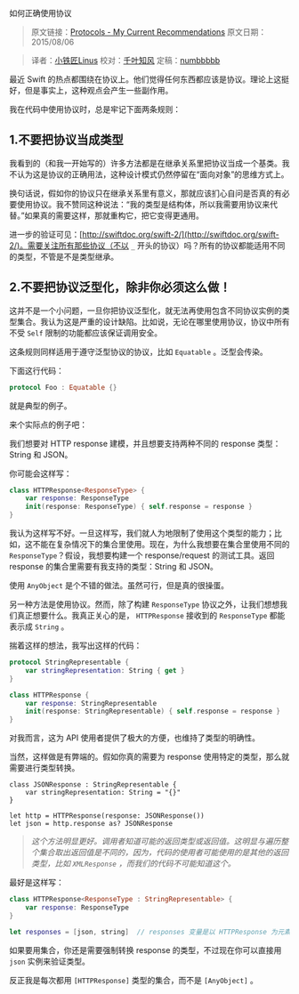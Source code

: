 如何正确使用协议

> 原文链接：[Protocols - My Current Recommendations](http://owensd.io/2015/08/06/protocols.html?utm_campaign=Swift%2BSandbox&utm_medium=web&utm_source=Swift_Sandbox_2)
> 原文日期：2015/08/06

> 译者：[小铁匠Linus](http://weibo.com/linusling)
> 校对：[千叶知风](http://weibo.com/xiaoxxiao)
> 定稿：[numbbbbb](https://github.com/numbbbbb)

最近 Swift 的热点都围绕在协议上。他们觉得任何东西都应该是协议。理论上这挺好，但是事实上，这种观点会产生一些副作用。



我在代码中使用协议时，总是牢记下面两条规则：

## 1.不要把协议当成类型

我看到的（和我一开始写的）许多方法都是在继承关系里把协议当成一个基类。我不认为这是协议的正确用法，这种设计模式仍然停留在“面向对象”的思维方式上。  

换句话说，假如你的协议只在继承关系里有意义，那就应该扪心自问是否真的有必要使用协议。我不赞同这种说法：“我的类型是结构体，所以我需要用协议来代替。”如果真的需要这样，那就重构它，把它变得更通用。  

进一步的验证可见：[http://swiftdoc.org/swift-2/](http://swiftdoc.org/swift-2/)。需要关注所有那些协议（不以 `_` 开头的协议）吗？所有的协议都能适用不同的类型，不管是不是类型继承。  

## 2.不要把协议泛型化，除非你必须这么做！

这并不是一个小问题，一旦你把协议泛型化，就无法再使用包含不同协议实例的类型集合。我认为这是严重的设计缺陷。比如说，无论在哪里使用协议，协议中所有不受 `Self` 限制的功能都应该保证调用安全。  

这条规则同样适用于遵守泛型协议的协议，比如 `Equatable` 。泛型会传染。  

下面这行代码：  
    
```swift
protocol Foo : Equatable {} 
```

就是典型的例子。  

来个实际点的例子吧：  

我们想要对 HTTP response 建模，并且想要支持两种不同的 response 类型：String 和 JSON。  

你可能会这样写：  

```swift
class HTTPResponse<ResponseType> {
    var response: ResponseType
    init(response: ResponseType) { self.response = response }
}
```

我认为这样写不好。一旦这样写，我们就人为地限制了使用这个类型的能力；比如，这不能在复杂情况下的集合里使用。现在，为什么我想要在集合里使用不同的 `ResponseType`？假设，我想要构建一个 response/request 的测试工具。返回 response 的集合里需要有我支持的类型：String 和 JSON。  

使用 `AnyObject` 是个不错的做法。虽然可行，但是真的很操蛋。  

另一种方法是使用协议。然而，除了构建 `ResponseType` 协议之外，让我们想想我们真正想要什么。我真正关心的是， `HTTPResponse` 接收到的 `ResponseType` 都能表示成 `String` 。  

揣着这样的想法，我写出这样的代码：

```swift
protocol StringRepresentable {
    var stringRepresentation: String { get }
}

class HTTPResponse {
    var response: StringRepresentable
    init(response: StringRepresentable) { self.response = response }
}
```

对我而言，这为 API 使用者提供了极大的方便，也维持了类型的明确性。

当然，这样做是有弊端的。假如你真的需要为 response 使用特定的类型，那么就需要进行类型转换。

```
class JSONResponse : StringRepresentable {
    var stringRepresentation: String = "{}"
}

let http = HTTPResponse(response: JSONResponse())
let json = http.response as? JSONResponse
```

>*这个方法明显更好。调用者知道可能的返回类型或返回值。这明显与遍历整个集合取出返回值是不同的，因为，代码的使用者可能使用的是其他的返回类型，比如 `XMLResponse` ，而我们的代码不可能知道这个。*

最好是这样写：  

```swift
class HTTPResponse<ResponseType : StringRepresentable> {
    var response: ResponseType
}

let responses = [json, string]  // responses 变量是以 HTTPResponse 为元素的数组，元素中的 ResponseType 是未指定的
```

如果要用集合，你还是需要强制转换 response 的类型，不过现在你可以直接用 `json` 实例来验证类型。

反正我是每次都用 `[HTTPResponse]` 类型的集合，而不是 `[AnyObject]` 。

